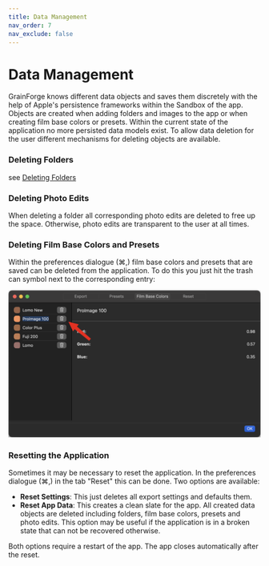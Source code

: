 ```yaml
---
title: Data Management
nav_order: 7
nav_exclude: false
---
```

# Data Management
GrainForge knows different data objects and saves them discretely with the help of Apple's persistence frameworks within the Sandbox of the app. Objects are created when adding folders and images to the app or when creating film base colors or presets. Within the current state of the application no more persisted data models exist.
To allow data deletion for the user different mechanisms for deleting objects are available.

### Deleting Folders
see [Deleting Folders](/docs/Folders.html#deleting-folders)

### Deleting Photo Edits
When deleting a folder all corresponding photo edits are deleted to free up the space. Otherwise, photo edits are transparent to the user at all times.

### Deleting Film Base Colors and Presets
Within the preferences dialogue (⌘,) film base colors and presets that are saved can be deleted from the application. To do this you just hit the trash can symbol next to the corresponding entry:

![Delete Film Base Color/Preset](/assets/images/delete_filmbase.png)

### Resetting the Application
Sometimes it may be necessary to reset the application. In the preferences dialogue (⌘,) in the tab "Reset" this can be done. Two options are available:
- **Reset Settings**: This just deletes all export settings and defaults them.
- **Reset App Data**: This creates a clean slate for the app. All created data objects are deleted including folders, film base colors, presets and photo edits. This option may be useful if the application is in a broken state that can not be recovered otherwise.

Both options require a restart of the app. The app closes automatically after the reset.